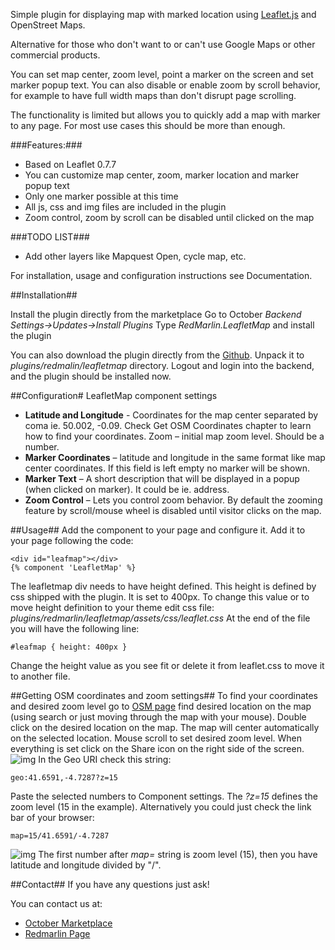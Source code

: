 Simple plugin for displaying map with marked location using [Leaflet.js](http://leafletjs.com) and OpenStreet Maps.

Alternative for those who don't want to or can't use Google Maps or other commercial products.

You can set map center,  zoom level,  point a marker on the screen and set marker popup text. You can also disable or enable  zoom by scroll behavior,  for example to have full width maps than don't disrupt page scrolling.

The functionality is limited but allows you to quickly add a map with marker to any page.
For most use cases this should be more than enough.

###Features:###
* Based on Leaflet 0.7.7
* You can customize map center, zoom, marker location and marker popup text
* Only one marker possible at this time
* All js, css and img files are included in the plugin
* Zoom control, zoom by scroll can be disabled until clicked on the map

###TODO LIST###
* Add other layers like Mapquest Open, cycle map, etc.

For installation, usage and configuration instructions see Documentation.


##Installation##

Install the plugin directly from the marketplace 
Go to October *Backend  Settings->Updates->Install Plugins*
Type *RedMarlin.LeafletMap* and install the plugin

You can also download the plugin directly from the [Github](https://github.com/RedMarlin/OctoberCMS-Feaflet-Map).
Unpack it to *plugins/redmalin/leafletmap* directory. Logout and login into the backend, and the plugin should be installed now.



##Configuration#
LeafletMap component settings

* **Latitude and Longitude** - Coordinates for the map center separated by coma ie. 50.002, -0.09. Check Get OSM Coordinates chapter to learn how to find your coordinates.
Zoom – initial map zoom level. Should be a number.
* **Marker Coordinates** – latitude and longitude in the same format like map center coordinates. If this field is left empty no marker will be shown.
* **Marker Text** –  A short description that will be displayed  in a popup (when clicked on marker). It could be ie. address.
* **Zoom Control** – Lets you control zoom behavior. By default the zooming feature by scroll/mouse wheel is disabled until visitor clicks on the map.


##Usage##
Add the component to your page and configure it.
Add it to your page following the code:
```
<div id="leafmap"></div>
{% component 'LeafletMap' %}
```

The leafletmap div needs to have height defined. This height is defined by css shipped with the plugin. It is set to 400px.
To change this value or to move height definition to your theme edit css file:
*plugins/redmarlin/leafletmap/assets/css/leaflet.css*
At the end of the file you will have the following line:
```
#leafmap { height: 400px }
```
Change the height value as you see fit or delete it from leaflet.css to move it to another file.

##Getting OSM coordinates and zoom settings##
To find your coordinates and desired zoom level go to [OSM page](https://www.openstreetmap.org)
find desired location on the map (using search or just moving through the map with your mouse).
Double click on the desired location on the map. 
The map will center automatically on the selected location.
Mouse scroll to set desired zoom level.
When everything is set click on the Share icon on the right side of the screen.
![img](http://redmarlin.net/octoberplugins/snapshot55.jpg)
In the Geo URI check this string:
```
geo:41.6591,-4.7287?z=15
```
Paste the selected numbers to Component settings. The *?z=15* defines the zoom level (15 in the example).
Alternatively you could just check the link bar of your browser:
```
map=15/41.6591/-4.7287
```
![img](http://redmarlin.net/octoberplugins/snapshot54.jpg)
The first number after *map=* string is zoom level (15), then you have latitude and longitude divided by "/".

##Contact##
If you have any questions just ask!  

 You can contact us at:
* [October Marketplace](http://octobercms.com/author/RedMarlin)
* [Redmarlin Page](http://redmarlin.net/contact)
